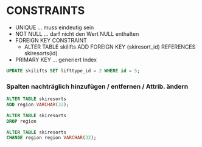 
# CONSTRAINTS
- UNIQUE ...     muss eindeutig sein
- NOT NULL ... darf nicht den Wert NULL enthalten
- FOREIGN KEY CONSTRAINT
	- ALTER TABLE skilifts ADD FOREIGN KEY (skiresort_id)
	REFERENCES skiresorts(id)
- PRIMARY KEY ... generiert Index


```sql
UPDATE skilifts SET lifttype_id = 2 WHERE id = 5;
```


### Spalten nachträglich hinzufügen / entfernen / Attrib. ändern

```sql 
ALTER TABLE skiresorts
ADD region VARCHAR(32);

ALTER TABLE skiresorts
DROP region 

ALTER TABLE skiresorts
CHANGE region region VARCHAR(32);
```